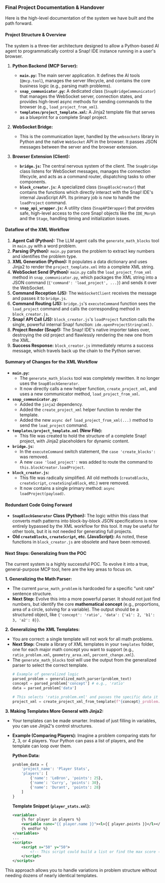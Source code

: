 
### Final Project Documentation & Handover

Here is the high-level documentation of the system we have built and the path forward.

#### Project Structure & Overview

The system is a three-tier architecture designed to allow a Python-based AI agent to programmatically control a Snap! IDE instance running in a user's browser.

1.  **Python Backend (MCP Server):**
    *   **`main.py`:** The main server application. It defines the AI tools (`@mcp.tool`), manages the server lifecycle, and contains the core business logic (e.g., parsing math problems).
    *   **`snap_communicator.py`:** A dedicated class (`SnapBridgeCommunicator`) that manages the WebSocket server, connection states, and provides high-level async methods for sending commands to the browser (e.g., `load_project_from_xml`).
    *   **`templates/project_template.xml`:** A Jinja2 template file that serves as a blueprint for a complete Snap! project.

2.  **WebSocket Bridge:**
    *   This is the communication layer, handled by the `websockets` library in Python and the native `WebSocket` API in the browser. It passes JSON messages between the server and the browser extension.

3.  **Browser Extension (Client):**
    *   **`bridge.js`:** The central nervous system of the client. The `SnapBridge` class listens for WebSocket messages, manages the connection lifecycle, and acts as a command router, dispatching tasks to other components.
    *   **`block_creator.js`:** A specialized class (`SnapBlockCreator`) that contains the functions which directly interact with the Snap! IDE's internal JavaScript API. Its primary job is now to handle the `loadProject` command.
    *   **`snap_api_wrapper.js`:** A utility class (`SnapAPIWrapper`) that provides safe, high-level access to the core Snap! objects like the `IDE_Morph` and the `Stage`, handling timing and initialization issues.

#### Dataflow of the XML Workflow

1.  **Agent Call (Python):** The LLM agent calls the `generate_math_blocks` tool in `main.py` with a word problem.
2.  **Parsing (Python):** `main.py` parses the problem to extract key numbers and identifies the problem type.
3.  **XML Generation (Python):** It populates a data dictionary and uses Jinja2 to render the `project_template.xml` into a complete XML string.
4.  **WebSocket Send (Python):** `main.py` calls the `load_project_from_xml` method in `snap_communicator.py`, which packages the XML string into a JSON command (`{'command': 'load_project', ...}`) and sends it over the WebSocket.
5.  **Command Reception (JS):** The `WebSocketClient` receives the message and passes it to `bridge.js`.
6.  **Command Routing (JS):** `bridge.js`'s `executeCommand` function sees the `load_project` command and calls the corresponding method in `block_creator.js`.
7.  **Snap! API Call (JS):** `block_creator.js`'s `loadProject` function calls the single, powerful internal Snap! function: `ide.openProjectString(xml)`.
8.  **Project Render (Snap!):** The Snap! IDE's native importer takes over, destroying the old project and flawlessly rendering the new one from the XML.
9.  **Success Response:** `block_creator.js` immediately returns a success message, which travels back up the chain to the Python server.

#### Summary of Changes for the XML Workflow

*   **`main.py`:**
    *   The `generate_math_blocks` tool was completely rewritten. It no longer uses the `SnapBlockGenerator`.
    *   It now directly calls a new helper function, `create_project_xml`, and uses a new communicator method, `load_project_from_xml`.
*   **`snap_communicator.py`:**
    *   Added the `jinja2` dependency.
    *   Added the `create_project_xml` helper function to render the template.
    *   Added the new `async def load_project_from_xml(...)` method to send the `load_project` command.
*   **`templates/project_template.xml` (New File):**
    *   This file was created to hold the structure of a complete Snap! project, with Jinja2 placeholders for dynamic content.
*   **`bridge.js`:**
    *   In the `executeCommand` switch statement, the `case 'create_blocks':` was removed.
    *   A new `case 'load_project':` was added to route the command to `this.blockCreator.loadProject`.
*   **`block_creator.js`:**
    *   This file was radically simplified. All old methods (`createBlocks`, `createScript`, `createSingleBlock`, etc.) were removed.
    *   It now contains a single primary method: `async loadProject(payload)`.

#### Redundant Code Going Forward

*   **`SnapBlockGenerator` Class (Python):** The logic within this class that converts math patterns into block-by-block JSON specifications is now entirely bypassed by the XML workflow for this tool. It may be useful for other tools, but it is not needed for generating full projects.
*   **Old `createBlocks`, `createScript`, etc. (JavaScript):** As noted, these functions in `block_creator.js` are obsolete and have been removed.

#### Next Steps: Generalizing from the POC

The current system is a highly successful POC. To evolve it into a true, general-purpose MCP tool, here are the key areas to focus on.

**1. Generalizing the Math Parser:**
*   The current `parse_math_problem` is hardcoded for a specific "unit rate" sentence structure.
*   **Next Step:** Evolve this into a more powerful parser. It should not just find numbers, but identify the core **mathematical concept** (e.g., proportions, area of a circle, solving for a variable). The output should be a structured object, like `{'concept': 'ratio', 'data': {'a1': 2, 'b1': 3, 'a2': 8}}`.

**2. Generalizing the XML Templates:**
*   You are correct: a single template will not work for all math problems.
*   **Next Step:** Create a library of XML templates in your `templates` folder, one for each major math concept you want to support (e.g., `ratio_problem.xml`, `geometry_area.xml`, `percent_change.xml`).
*   The `generate_math_blocks` tool will use the output from the generalized parser to select the correct template.
    ```python
    # Example of generalized logic
    parsed_problem = generalized_math_parser(problem_text)
    concept = parsed_problem['concept'] # e.g., 'ratio'
    data = parsed_problem['data']

    # This selects 'ratio_problem.xml' and passes the specific data it needs
    project_xml = create_project_xml_from_template(f"{concept}_problem.xml", data)
    ```

**3. Making Templates More General with Jinja2:**
*   Your templates can be made smarter. Instead of just filling in variables, you can use Jinja2's control structures.
*   **Example (Comparing Players):** Imagine a problem comparing stats for 2, 3, or 4 players. Your Python can pass a list of players, and the template can loop over them.

    **Python Data:**
    ```python
    problem_data = {
        'project_name': 'Player Stats',
        'players': [
            {'name': 'LeBron', 'points': 25},
            {'name': 'Curry', 'points': 30},
            {'name': 'Durant', 'points': 28}
        ]
    }
    ```
    **Template Snippet (`player_stats.xml`):**
    ```xml
    <variables>
        {% for player in players %}
        <variable name="{{ player.name }}"><l>{{ player.points }}</l></variable>
        {% endfor %}
    </variables>
    ...
    <scripts>
        <script x="50" y="50">
            <!-- This script could build a list or find the max score -->
        </script>
    </scripts>
    ```
This approach allows you to handle variations in problem structure without needing dozens of nearly identical templates.
